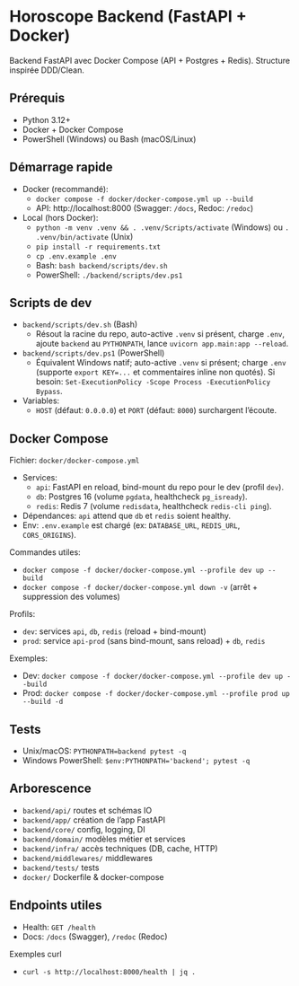 # Horoscope Backend (FastAPI + Docker)

Backend FastAPI avec Docker Compose (API + Postgres + Redis). Structure inspirée DDD/Clean.

## Prérequis
- Python 3.12+
- Docker + Docker Compose
- PowerShell (Windows) ou Bash (macOS/Linux)

## Démarrage rapide
- Docker (recommandé):
  - `docker compose -f docker/docker-compose.yml up --build`
  - API: http://localhost:8000 (Swagger: `/docs`, Redoc: `/redoc`)
- Local (hors Docker):
  - `python -m venv .venv && . .venv/Scripts/activate` (Windows) ou `. .venv/bin/activate` (Unix)
  - `pip install -r requirements.txt`
  - `cp .env.example .env`
  - Bash: `bash backend/scripts/dev.sh`
  - PowerShell: `./backend/scripts/dev.ps1`

## Scripts de dev
- `backend/scripts/dev.sh` (Bash)
  - Résout la racine du repo, auto-active `.venv` si présent, charge `.env`, ajoute `backend` au `PYTHONPATH`, lance `uvicorn app.main:app --reload`.
- `backend/scripts/dev.ps1` (PowerShell)
  - Équivalent Windows natif; auto-active `.venv` si présent; charge `.env` (supporte `export KEY=...` et commentaires inline non quotés). Si besoin: `Set-ExecutionPolicy -Scope Process -ExecutionPolicy Bypass`.
- Variables:
  - `HOST` (défaut: `0.0.0.0`) et `PORT` (défaut: `8000`) surchargent l’écoute.

## Docker Compose
Fichier: `docker/docker-compose.yml`
- Services:
  - `api`: FastAPI en reload, bind-mount du repo pour le dev (profil `dev`).
  - `db`: Postgres 16 (volume `pgdata`, healthcheck `pg_isready`).
  - `redis`: Redis 7 (volume `redisdata`, healthcheck `redis-cli ping`).
- Dépendances: `api` attend que `db` et `redis` soient healthy.
- Env: `.env.example` est chargé (ex: `DATABASE_URL`, `REDIS_URL`, `CORS_ORIGINS`).

Commandes utiles:
- `docker compose -f docker/docker-compose.yml --profile dev up --build`
- `docker compose -f docker/docker-compose.yml down -v` (arrêt + suppression des volumes)

Profils:
- `dev`: services `api`, `db`, `redis` (reload + bind-mount)
- `prod`: service `api-prod` (sans bind-mount, sans reload) + `db`, `redis`

Exemples:
- Dev: `docker compose -f docker/docker-compose.yml --profile dev up --build`
- Prod: `docker compose -f docker/docker-compose.yml --profile prod up --build -d`

## Tests
- Unix/macOS: `PYTHONPATH=backend pytest -q`
- Windows PowerShell: `$env:PYTHONPATH='backend'; pytest -q`

## Arborescence
- `backend/api/` routes et schémas IO
- `backend/app/` création de l’app FastAPI
- `backend/core/` config, logging, DI
- `backend/domain/` modèles métier et services
- `backend/infra/` accès techniques (DB, cache, HTTP)
- `backend/middlewares/` middlewares
- `backend/tests/` tests
- `docker/` Dockerfile & docker-compose

## Endpoints utiles
- Health: `GET /health`
- Docs: `/docs` (Swagger), `/redoc` (Redoc)

Exemples curl
- `curl -s http://localhost:8000/health | jq .`
